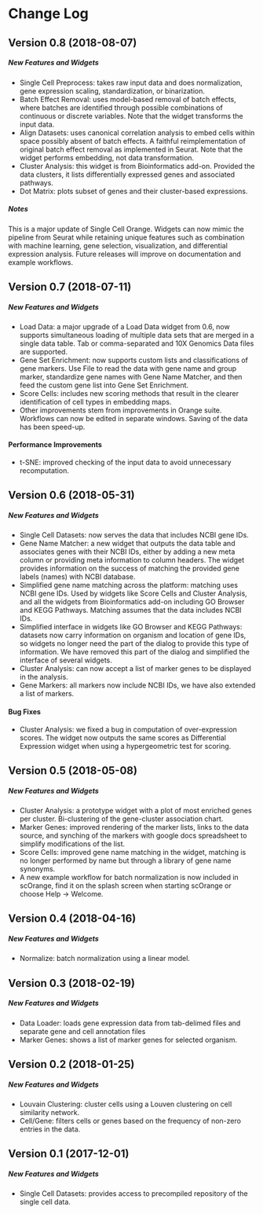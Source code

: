 Change Log
==========

Version 0.8 (2018-08-07)
------------------------
##### New Features and Widgets
* Single Cell Preprocess: takes raw input data and does normalization, gene expression scaling, standardization, or binarization.
* Batch Effect Removal: uses model-based removal of batch effects, where batches are identified through possible combinations of continuous or discrete variables. Note that the widget transforms the input data.
* Align Datasets: uses canonical correlation analysis to embed cells within space possibly absent of batch effects. A faithful reimplementation of original batch effect removal as implemented in Seurat. Note that the widget performs embedding, not data transformation.
* Cluster Analysis: this widget is from Bioinformatics add-on. Provided the data clusters, it lists differentially expressed genes and associated pathways.
* Dot Matrix: plots subset of genes and their cluster-based expressions.

##### Notes
This is a major update of Single Cell Orange. Widgets can now mimic the pipeline from Seurat while retaining unique features such as combination with machine learning, gene selection, visualization, and differential expression analysis. Future releases will improve on documentation and example workflows.

Version 0.7 (2018-07-11)
------------------------
##### New Features and Widgets
* Load Data: a major upgrade of a Load Data widget from 0.6, now supports simultaneous loading of multiple data sets that are merged in a single data table. Tab or comma-separated and 10X Genomics Data files are supported.
* Gene Set Enrichment: now supports custom lists and classifications of gene markers. Use File to read the data with gene name and group marker, standardize gene names with Gene Name Matcher, and then feed the custom gene list into Gene Set Enrichment.
* Score Cells: includes new scoring methods that result in the clearer identification of cell types in embedding maps.
* Other improvements stem from improvements in Orange suite. Workflows can now be edited in separate windows. Saving of the data has been speed-up.

#### Performance Improvements
* t-SNE: improved checking of the input data to avoid unnecessary recomputation.

Version 0.6 (2018-05-31)
------------------------
##### New Features and Widgets
* Single Cell Datasets: now serves the data that includes NCBI gene IDs.
* Gene Name Matcher: a new widget that outputs the data table and associates genes with their NCBI IDs, either by adding a new meta column or providing meta information to column headers. The widget provides information on the success of matching the provided gene labels (names) with NCBI database.
* Simplified gene name matching across the platform: matching uses NCBI gene IDs. Used by widgets like Score Cells and Cluster Analysis, and all the widgets from Bioinformatics add-on including GO Browser and KEGG Pathways. Matching assumes that the data includes NCBI IDs. 
* Simplified interface in widgets like GO Browser and KEGG Pathways: datasets now carry information on organism and location of gene IDs, so widgets no longer need the part of the dialog to provide this type of information. We have removed this part of the dialog and simplified the interface of several widgets.
* Cluster Analysis: can now accept a list of marker genes to be displayed in the analysis.
* Gene Markers: all markers now include NCBI IDs, we have also extended a list of markers.

#### Bug Fixes
* Cluster Analysis: we fixed a bug in computation of over-expression scores. The widget now outputs the same scores as Differential Expression widget when using a hypergeometric test for scoring.

Version 0.5 (2018-05-08)
------------------------
##### New Features and Widgets
* Cluster Analysis: a prototype widget with a plot of most enriched genes per cluster. Bi-clustering of the gene-cluster association chart.
* Marker Genes: improved rendering of the marker lists, links to the data source, and synching of the markers with google docs spreadsheet to simplify modifications of the list.
* Score Cells: improved gene name matching in the widget, matching is no longer performed by name but through a library of gene name synonyms.
* A new example workflow for batch normalization is now included in scOrange, find it on the splash screen when starting scOrange or choose Help -> Welcome.

Version 0.4 (2018-04-16)
------------------------
##### New Features and Widgets
 * Normalize: batch normalization using a linear model.

Version 0.3 (2018-02-19)
------------------------
##### New Features and Widgets
 * Data Loader: loads gene expression data from tab-delimed files and separate gene and cell annotation files
 * Marker Genes: shows a list of marker genes for selected organism.


Version 0.2 (2018-01-25)
------------------------
##### New Features and Widgets
 * Louvain Clustering: cluster cells using a Louven clustering on cell similarity network.
 * Cell/Gene: filters cells or genes based on the frequency of non-zero entries in the data.


Version 0.1 (2017-12-01)
------------------------
##### New Features and Widgets
 * Single Cell Datasets: provides access to precompiled repository of the single cell data.
